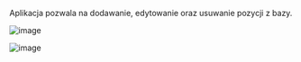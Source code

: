 Aplikacja pozwala na dodawanie, edytowanie oraz usuwanie pozycji z bazy. 

![image](https://github.com/SebastianK2000/crud-php/assets/127401994/49088f34-69c4-4482-a304-607cbe35ba48)

![image](https://github.com/SebastianK2000/crud-php/assets/127401994/65e61c12-4931-4178-a8fc-864c2a195007)


